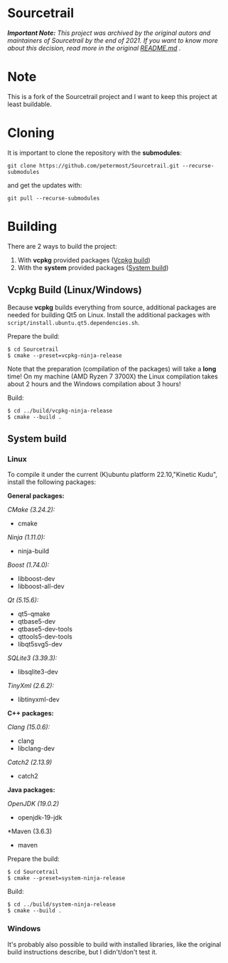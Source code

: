 # Sourcetrail

*__Important Note:__ This project was archived by the original autors and maintainers of Sourcetrail by the end of 2021. If you want to know more about this decision, read more in the original [README.md](COATI_SOFTWARE_README.md)
.*
# Note
This is a fork of the Sourcetrail project and I want to keep this project at least buildable. 

# Cloning
It is important to clone the repository with the **submodules**:
```
git clone https://github.com/petermost/Sourcetrail.git --recurse-submodules
```
and get the updates with:
```
git pull --recurse-submodules
```

# Building
There are 2 ways to build the project:
1. With **vcpkg** provided packages ([Vcpkg build](#vcpkg-build-linuxwindows))
2. With the **system** provided packages ([System build](#system-build))



## Vcpkg Build (Linux/Windows)
Because **vcpkg** builds everything from source, additional packages are needed for building Qt5 on Linux. Install the additional packages with `script/install.ubuntu.qt5.dependencies.sh`.

Prepare the build:
```
$ cd Sourcetrail
$ cmake --preset=vcpkg-ninja-release
```
Note that the preparation (compilation of the packages) will take a **long** time! On my machine (AMD Ryzen 7 3700X) the Linux compilation takes about 2 hours and the Windows compilation about 3 hours!

Build:
```
$ cd ../build/vcpkg-ninja-release
$ cmake --build .
```



## System build
### Linux

To compile it under the current (K)ubuntu platform 22.10,"Kinetic Kudu", install the following packages:

**General packages:**

*CMake (3.24.2):*
* cmake

*Ninja (1.11.0):*
* ninja-build

*Boost (1.74.0):*
* libboost-dev
* libboost-all-dev

*Qt (5.15.6):*
* qt5-qmake
* qtbase5-dev
* qtbase5-dev-tools
* qttools5-dev-tools
* libqt5svg5-dev

*SQLite3 (3.39.3):*
* libsqlite3-dev

*TinyXml (2.6.2):*
* libtinyxml-dev

**C++ packages:**

*Clang (15.0.6):*
* clang
* libclang-dev

*Catch2 (2.13.9)*
* catch2

**Java packages:**

*OpenJDK (19.0.2)*
* openjdk-19-jdk

*Maven (3.6.3)
* maven

Prepare the build:
```
$ cd Sourcetrail
$ cmake --preset=system-ninja-release
```

Build:
```
$ cd ../build/system-ninja-release
$ cmake --build .
```
### Windows
It's probably also possible to build with installed libraries, like the original build instructions describe, but I didn't/don't test it.
